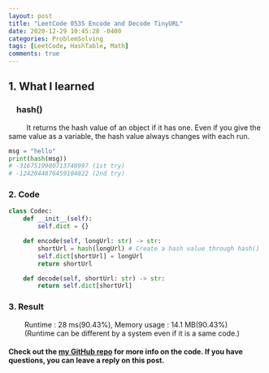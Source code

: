 ```yaml
---
layout: post
title: "LeetCode 0535 Encode and Decode TinyURL"
date: 2020-12-29 10:45:28 -0400
categories: ProblemSolving
tags: [LeetCode, HashTable, Math]
comments: true
---
```


## 1. What I learned
### &nbsp;&nbsp;&nbsp;&nbsp;hash()
&nbsp;&nbsp;&nbsp;&nbsp;&nbsp;&nbsp;&nbsp;&nbsp; It returns the hash value of an object if it has one. Even if you give the same value as a variable, the hash value always changes with each run.
```python
msg = "hello"
print(hash(msg))
# -3167519980713740997 (1st try)
# -1242044876459104822 (2nd try)
```

### 2. Code
```python
class Codec:
    def __init__(self):
        self.dict = {}

    def encode(self, longUrl: str) -> str:
        shortUrl = hash(longUrl) # Create a hash value through hash()
        self.dict[shortUrl] = longUrl
        return shortUrl

    def decode(self, shortUrl: str) -> str:
        return self.dict[shortUrl]
```

### 3. Result
&nbsp;&nbsp;&nbsp;&nbsp;&nbsp;&nbsp;&nbsp;&nbsp;Runtime : 28 ms(90.43%), Memory usage : 14.1 MB(90.43%)  
&nbsp;&nbsp;&nbsp;&nbsp;&nbsp;&nbsp;&nbsp;&nbsp;(Runtime can be different by a system even if it is a same code.)

#### Check out the [my GitHub repo][hyuk-gh] for more info on the code. If you have questions, you can leave a reply on this post.
[hyuk-gh]:   https://github.com/dlgur1994/StudyAlgorithms
